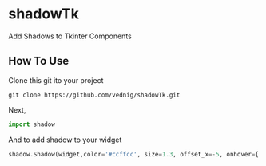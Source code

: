 # shadowTk
Add Shadows to Tkinter Components

## How To Use
Clone this git ito your project
```console
git clone https://github.com/vednig/shadowTk.git
```
Next,

```Python
import shadow
```
And to add shadow to your widget
```Python
shadow.Shadow(widget,color='#ccffcc', size=1.3, offset_x=-5, onhover={'color':'#88cc88'})
```
